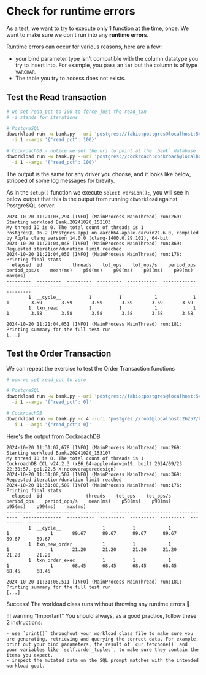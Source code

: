# Check for runtime errors

As a test, we want to try to execute only 1 function at the time, once.
We want to make sure we don't run into any **runtime errors**.

Runtime errors can occur for various reasons, here are a few:

- your bind parameter type isn't compatible with the column datatype you try to insert into.
  For example, you pass an `int` but the column is of type `VARCHAR`.
- The table you try to access does not exists.

## Test the Read transaction

```bash
# we set read_pct to 100 to force just the read_txn
# -i stands for iterations

# PostgreSQL
dbworkload run -w bank.py --uri 'postgres://fabio:postgres@localhost:5432/bank?sslmode=disable' \
  -i 1 --args '{"read_pct": 100}'

# CockroachDB - notice we set the uri to point at the `bank` database           ⬇️⬇️ 
dbworkload run -w bank.py --uri 'postgres://cockroach:cockroach@localhost:26257/bank?sslmode=require' \
  -i 1 --args '{"read_pct": 100}'
```

The output is the same for any driver you choose, and it looks like below, stripped of
some log messages for brevity.

As in the `setup()` function we execute `select version();`, you will see in below output that
this is the output from running `dbworkload` against PostgreSQL server.

```text
2024-10-20 11:21:03,294 [INFO] (MainProcess MainThread) run:269: Starting workload Bank.20241020_152103
My thread ID is 0. The total count of threads is 1
PostgreSQL 16.2 (Postgres.app) on aarch64-apple-darwin21.6.0, compiled by Apple clang version 14.0.0 (clang-1400.0.29.102), 64-bit
2024-10-20 11:21:04,048 [INFO] (MainProcess MainThread) run:369: Requested iteration/duration limit reached
2024-10-20 11:21:04,050 [INFO] (MainProcess MainThread) run:176: Printing final stats
  elapsed  id           threads    tot_ops    tot_ops/s    period_ops    period_ops/s    mean(ms)    p50(ms)    p90(ms)    p95(ms)    p99(ms)    max(ms)
---------  ---------  ---------  ---------  -----------  ------------  --------------  ----------  ---------  ---------  ---------  ---------  ---------
        1  __cycle__          1          1            1             1               1        3.59       3.59       3.59       3.59       3.59       3.59
        1  txn_read           1          1            1             1               1        3.58       3.58       3.58       3.58       3.58       3.58 

2024-10-20 11:21:04,051 [INFO] (MainProcess MainThread) run:181: Printing summary for the full test run
[...]
```

## Test the Order Transaction

We can repeat the  exercise to test the Order Transaction functions

```bash
# now we set read_pct to zero

# PostgreSQL
dbworkload run -w bank.py --uri 'postgres://fabio:postgres@localhost:5432/bank?sslmode=disable' \
  -i 1 --args '{"read_pct": 0}'

# CockroachDB 
dbworkload run -w bank.py -c 4 --uri 'postgres://root@localhost:26257/bank?sslmode=disable' \
  -i 1 --args '{"read_pct": 0}'
```

Here's the output from CockroachDB

```text
2024-10-20 11:31:07,678 [INFO] (MainProcess MainThread) run:269: Starting workload Bank.20241020_153107
My thread ID is 0. The total count of threads is 1
CockroachDB CCL v24.2.3 (x86_64-apple-darwin19, built 2024/09/23 22:30:57, go1.22.5 X:nocoverageredesign)
2024-10-20 11:31:08,507 [INFO] (MainProcess MainThread) run:369: Requested iteration/duration limit reached
2024-10-20 11:31:08,509 [INFO] (MainProcess MainThread) run:176: Printing final stats
  elapsed  id                threads    tot_ops    tot_ops/s    period_ops    period_ops/s    mean(ms)    p50(ms)    p90(ms)    p95(ms)    p99(ms)    max(ms)
---------  --------------  ---------  ---------  -----------  ------------  --------------  ----------  ---------  ---------  ---------  ---------  ---------
        1  __cycle__               1          1            1             1               1       89.67      89.67      89.67      89.67      89.67      89.67
        1  txn_new_order           1          1            1             1               1       21.20      21.20      21.20      21.20      21.20      21.20
        1  txn_order_exec          1          1            1             1               1       68.45      68.45      68.45      68.45      68.45      68.45 

2024-10-20 11:31:08,511 [INFO] (MainProcess MainThread) run:181: Printing summary for the full test run
[...]
```

Success! The workload class runs without throwing any runtime errors 🚀

!!! warning "Important"
    You should always, as a good practice, follow these 2 instructions:

    - use `print()` throughout your workload class file to make sure you are generating, retrieving and querying the correct data. For example, print out your bind parameters, the result of `cur.fetchone()` and your variables like `self.order_tuples`, to make sure they contain the items you expect.
    - inspect the mutated data on the SQL prompt matches with the intended workload goal.
